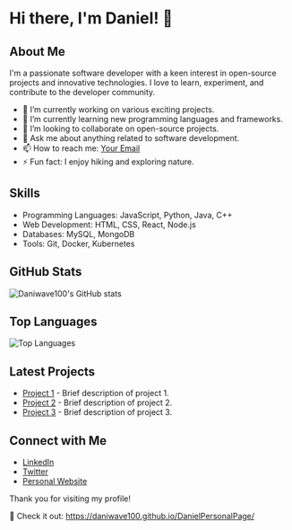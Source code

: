 # Hi there, I'm Daniel! 👋

## About Me

I'm a passionate software developer with a keen interest in open-source projects and innovative technologies. I love to learn, experiment, and contribute to the developer community.

- 🔭 I’m currently working on various exciting projects.
- 🌱 I’m currently learning new programming languages and frameworks.
- 👯 I’m looking to collaborate on open-source projects.
- 💬 Ask me about anything related to software development.
- 📫 How to reach me: [Your Email](mailto:your.email@example.com)
- ⚡ Fun fact: I enjoy hiking and exploring nature.

## Skills

- Programming Languages: JavaScript, Python, Java, C++
- Web Development: HTML, CSS, React, Node.js
- Databases: MySQL, MongoDB
- Tools: Git, Docker, Kubernetes

## GitHub Stats

![Daniwave100's GitHub stats](https://github-readme-stats.vercel.app/api?username=Daniwave100&show_icons=true&theme=radical)

## Top Languages

![Top Languages](https://github-readme-stats.vercel.app/api/top-langs/?username=Daniwave100&layout=compact&theme=radical)

## Latest Projects

- [Project 1](https://github.com/Daniwave100/project1) - Brief description of project 1.
- [Project 2](https://github.com/Daniwave100/project2) - Brief description of project 2.
- [Project 3](https://github.com/Daniwave100/project3) - Brief description of project 3.

## Connect with Me

- [LinkedIn](https://www.linkedin.com/in/your-linkedin-profile)
- [Twitter](https://twitter.com/your-twitter-handle)
- [Personal Website](https://your-website.com)

Thank you for visiting my profile!
 
🔗 Check it out: https://daniwave100.github.io/DanielPersonalPage/

